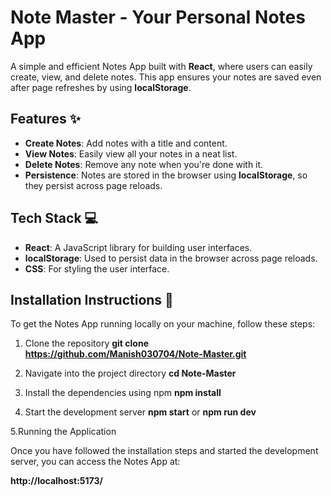 # Note Master - Your Personal Notes App

A simple and efficient Notes App built with **React**, where users can easily create, view, and delete notes. This app ensures your notes are saved even after page refreshes by using **localStorage**.

## Features ✨
- **Create Notes**: Add notes with a title and content.
- **View Notes**: Easily view all your notes in a neat list.
- **Delete Notes**: Remove any note when you're done with it.
- **Persistence**: Notes are stored in the browser using **localStorage**, so they persist across page reloads.

## Tech Stack 💻
- **React**: A JavaScript library for building user interfaces.
- **localStorage**: Used to persist data in the browser across page reloads.
- **CSS**: For styling the user interface.


## Installation Instructions 🚀

To get the Notes App running locally on your machine, follow these steps:

1. Clone the repository
  **git clone https://github.com/Manish030704/Note-Master.git**

2. Navigate into the project directory
   **cd Note-Master**

3. Install the dependencies using npm
  **npm install**

4. Start the development server
   **npm start**
   or
   **npm run dev**

5.Running the Application

Once you have followed the installation steps and started the development server, you can access the Notes App at:

   **http://localhost:5173/**


